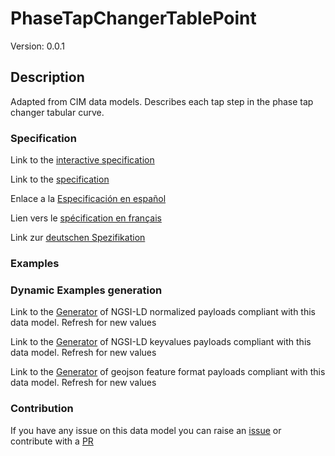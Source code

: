 # PhaseTapChangerTablePoint
Version: 0.0.1

## Description 

Adapted from CIM data models. Describes each tap step in the phase tap changer tabular curve.
### Specification

Link to the [interactive specification](https://swagger.lab.fiware.org/?url=https://raw.githubusercontent.com/smart-data-models/dataModel.EnergyCIM/master/PhaseTapChangerTablePoint/swagger.yaml)

Link to the [specification](https://github.com/smart-data-models/dataModel.EnergyCIM/blob/master/PhaseTapChangerTablePoint/doc/spec.md)

Enlace a la [Especificación en español](https://github.com/smart-data-models/dataModel.EnergyCIM/blob/master/PhaseTapChangerTablePoint/doc/spec_ES.md)

Lien vers le [spécification en français](https://github.com/smart-data-models/dataModel.EnergyCIM/blob/master/PhaseTapChangerTablePoint/doc/spec_FR.md)

Link zur [deutschen Spezifikation](https://github.com/smart-data-models/dataModel.EnergyCIM/blob/master/PhaseTapChangerTablePoint/doc/spec_DE.md)
### Examples
### Dynamic Examples generation

Link to the [Generator](https://smartdatamodels.org/extra/ngsi-ld_generator.php?schemaUrl=https://raw.githubusercontent.com/smart-data-models/dataModel.EnergyCIM/master/PhaseTapChangerTablePoint/schema.json&email=info@smartdatamodels.org) of NGSI-LD normalized payloads compliant with this data model. Refresh for new values

Link to the [Generator](https://smartdatamodels.org/extra/ngsi-ld_generator_keyvalues.php?schemaUrl=https://raw.githubusercontent.com/smart-data-models/dataModel.EnergyCIM/master/PhaseTapChangerTablePoint/schema.json&email=info@smartdatamodels.org) of NGSI-LD keyvalues payloads compliant with this data model. Refresh for new values

Link to the [Generator](https://smartdatamodels.org/extra/geojson_features_generator_v1.0.php?schemaUrl=https://raw.githubusercontent.com/smart-data-models/dataModel.EnergyCIM/master/PhaseTapChangerTablePoint/schema.json&email=info@smartdatamodels.org) of geojson feature format payloads compliant with this data model. Refresh for new values
### Contribution

 If you have any issue on this data model you can raise an [issue](https://github.com/smart-data-models/dataModel.EnergyCIM/issues)  or contribute with a [PR](https://github.com/smart-data-models/dataModel.EnergyCIM/pulls)